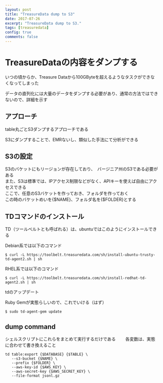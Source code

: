 ```yaml
---
layout: post
title: "TreasureData dump to S3"
date: 2017-07-26
excerpt: "TreasureData dump to S3."
tags: [treasuredata]
config: true
comments: false
---
```


# TreasureDataの内容をダンプする

いつの頃からか、Treasure Dataから100GByteを超えるようなタスクができなくなってしまった  

データの直列化には大量のデータをダンプする必要があり、通常の方法ではできないので、詳細を示す

## アプローチ
table丸ごとS3ダンプするアプローチである  

S3にダンプすることで、EMRないし、類似した手法にて分析ができる　

## S3の設定
S3のバケットにもリージョンが存在しており、　バージニア州のS3である必要がある  
また、S3は標準では、IPアクセス制限などがなく、APIキーを使えば自由にアクセスできる  
ここで、任意のS3バケットを作っておき、フォルダを作っておく  
この時のバケットめいを{$NAME}、フォルダ名を{$FOLDER}とする  

## TDコマンドのインストール　
TD（ツールベルトとも呼ばれる）は、ubuntuではこのようにインストールできる　　

Debian系では以下のコマンド
```console
$ curl -L https://toolbelt.treasuredata.com/sh/install-ubuntu-trusty-td-agent2.sh | sh
```

RHEL系では以下のコマンド
```console
$ curl -L https://toolbelt.treasuredata.com/sh/install-redhat-td-agent2.sh | sh
```

tdのアップデート　　　

Ruby Gemが実態らしいので、これでいける（はず）  
```console
$ sudo td-agent-gem update
```

## dump command
シェルスクリプトにこれらをまとめて実行するだけである　　
各変数は、実態に合わせて書き換えること
```console
td table:export {$DATABASE} {$TABLE} \
   --s3-bucket {$NAME} \
   --prefix {$FOLDER} \
   --aws-key-id {$AWS_KEY} \
   --aws-secret-key {$AWS_SECRET_KEY} \
   --file-format jsonl.gz
```
